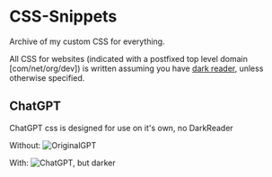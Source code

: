 # CSS-Snippets
Archive of my custom CSS for everything.

All CSS for websites (indicated with a postfixed top level domain [com/net/org/dev]) is written assuming you have [dark reader](https://darkreader.org/), unless otherwise specified.

## ChatGPT
ChatGPT css is designed for use on it's own, no DarkReader

Without:
![OriginalGPT](https://cdn.discordapp.com/attachments/906594269597421568/1073883564564824084/image.png)

With:
![ChatGPT, but darker](https://cdn.discordapp.com/attachments/906594269597421568/1073883293898002452/image.png)